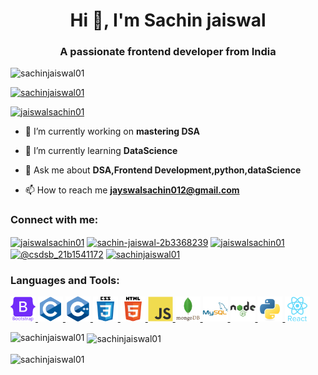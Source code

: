 <h1 align="center">Hi 👋, I'm Sachin jaiswal</h1>
<h3 align="center">A passionate frontend developer from India</h3>

<p align="left"> <img src="https://komarev.com/ghpvc/?username=sachinjaiswal01&label=Profile%20views&color=0e75b6&style=flat" alt="sachinjaiswal01" /> </p>

<p align="left"> <a href="https://github.com/ryo-ma/github-profile-trophy"><img src="https://github-profile-trophy.vercel.app/?username=sachinjaiswal01" alt="sachinjaiswal01" /></a> </p>

<p align="left"> <a href="https://twitter.com/jaiswalsachin01" target="blank"><img src="https://img.shields.io/twitter/follow/jaiswalsachin01?logo=twitter&style=for-the-badge" alt="jaiswalsachin01" /></a> </p>

- 🔭 I’m currently working on **mastering DSA**

- 🌱 I’m currently learning **DataScience**

- 💬 Ask me about **DSA,Frontend Development,python,dataScience**

- 📫 How to reach me **jayswalsachin012@gmail.com**

<h3 align="left">Connect with me:</h3>
<p align="left">
<a href="https://twitter.com/jaiswalsachin01" target="blank"><img align="center" src="https://raw.githubusercontent.com/rahuldkjain/github-profile-readme-generator/master/src/images/icons/Social/twitter.svg" alt="jaiswalsachin01" height="30" width="40" /></a>
<a href="https://linkedin.com/in/sachin-jaiswal-2b3368239" target="blank"><img align="center" src="https://raw.githubusercontent.com/rahuldkjain/github-profile-readme-generator/master/src/images/icons/Social/linked-in-alt.svg" alt="sachin-jaiswal-2b3368239" height="30" width="40" /></a>
<a href="https://instagram.com/jaiswalsachin01" target="blank"><img align="center" src="https://raw.githubusercontent.com/rahuldkjain/github-profile-readme-generator/master/src/images/icons/Social/instagram.svg" alt="jaiswalsachin01" height="30" width="40" /></a>
<a href="https://www.hackerrank.com/@csdsb_21b1541172" target="blank"><img align="center" src="https://raw.githubusercontent.com/rahuldkjain/github-profile-readme-generator/master/src/images/icons/Social/hackerrank.svg" alt="@csdsb_21b1541172" height="30" width="40" /></a>
<a href="https://www.leetcode.com/sachinjaiswal01" target="blank"><img align="center" src="https://raw.githubusercontent.com/rahuldkjain/github-profile-readme-generator/master/src/images/icons/Social/leet-code.svg" alt="sachinjaiswal01" height="30" width="40" /></a>
</p>

<h3 align="left">Languages and Tools:</h3>
<p align="left"> <a href="https://getbootstrap.com" target="_blank" rel="noreferrer"> <img src="https://raw.githubusercontent.com/devicons/devicon/master/icons/bootstrap/bootstrap-plain-wordmark.svg" alt="bootstrap" width="40" height="40"/> </a> <a href="https://www.cprogramming.com/" target="_blank" rel="noreferrer"> <img src="https://raw.githubusercontent.com/devicons/devicon/master/icons/c/c-original.svg" alt="c" width="40" height="40"/> </a> <a href="https://www.w3schools.com/cpp/" target="_blank" rel="noreferrer"> <img src="https://raw.githubusercontent.com/devicons/devicon/master/icons/cplusplus/cplusplus-original.svg" alt="cplusplus" width="40" height="40"/> </a> <a href="https://www.w3schools.com/css/" target="_blank" rel="noreferrer"> <img src="https://raw.githubusercontent.com/devicons/devicon/master/icons/css3/css3-original-wordmark.svg" alt="css3" width="40" height="40"/> </a> <a href="https://www.w3.org/html/" target="_blank" rel="noreferrer"> <img src="https://raw.githubusercontent.com/devicons/devicon/master/icons/html5/html5-original-wordmark.svg" alt="html5" width="40" height="40"/> </a> <a href="https://developer.mozilla.org/en-US/docs/Web/JavaScript" target="_blank" rel="noreferrer"> <img src="https://raw.githubusercontent.com/devicons/devicon/master/icons/javascript/javascript-original.svg" alt="javascript" width="40" height="40"/> </a> <a href="https://www.mongodb.com/" target="_blank" rel="noreferrer"> <img src="https://raw.githubusercontent.com/devicons/devicon/master/icons/mongodb/mongodb-original-wordmark.svg" alt="mongodb" width="40" height="40"/> </a> <a href="https://www.mysql.com/" target="_blank" rel="noreferrer"> <img src="https://raw.githubusercontent.com/devicons/devicon/master/icons/mysql/mysql-original-wordmark.svg" alt="mysql" width="40" height="40"/> </a> <a href="https://nodejs.org" target="_blank" rel="noreferrer"> <img src="https://raw.githubusercontent.com/devicons/devicon/master/icons/nodejs/nodejs-original-wordmark.svg" alt="nodejs" width="40" height="40"/> </a> <a href="https://www.python.org" target="_blank" rel="noreferrer"> <img src="https://raw.githubusercontent.com/devicons/devicon/master/icons/python/python-original.svg" alt="python" width="40" height="40"/> </a> <a href="https://reactjs.org/" target="_blank" rel="noreferrer"> <img src="https://raw.githubusercontent.com/devicons/devicon/master/icons/react/react-original-wordmark.svg" alt="react" width="40" height="40"/> </a> </p>

<p><img align="left" src="https://github-readme-stats.vercel.app/api/top-langs?username=sachinjaiswal01&show_icons=true&locale=en&layout=compact" alt="sachinjaiswal01" /></p>

<p>&nbsp;<img align="center" src="https://github-readme-stats.vercel.app/api?username=sachinjaiswal01&show_icons=true&locale=en" alt="sachinjaiswal01" /></p>

<p><img align="center" src="https://github-readme-streak-stats.herokuapp.com/?user=sachinjaiswal01&" alt="sachinjaiswal01" /></p>
